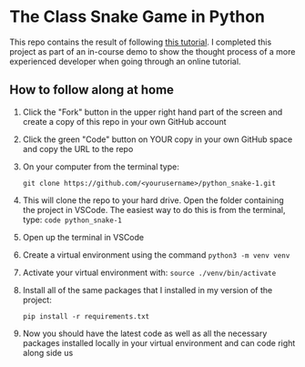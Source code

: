 # The Class Snake Game in Python

This repo contains the result of following [this tutorial](https://www.edureka.co/blog/snake-game-with-pygame/). I completed this project as part of an in-course demo to show the thought process of a more experienced developer when going through an online tutorial.

## How to follow along at home

1. Click the "Fork" button in the upper right hand part of the screen and create a copy of this repo in your own GitHub account
2. Click the green "Code" button on YOUR copy in your own GitHub space and copy the URL to the repo
3. On your computer from the terminal type:
   
   ```shell
   git clone https://github.com/<yourusername>/python_snake-1.git
   ```
   
4. This will clone the repo to your hard drive. Open the folder containing the project in VSCode. The easiest way to do this is from the terminal, type: `code python_snake-1`
5. Open up the terminal in VSCode
6. Create a virtual environment using the command `python3 -m venv venv`
7. Activate your virtual environment with: `source ./venv/bin/activate`
8. Install all of the same packages that I installed in my version of the project:
   
   ```shell
   pip install -r requirements.txt
   ```
   
9. Now you should have the latest code as well as all the necessary packages installed locally in your virtual environment and can code right along side us
